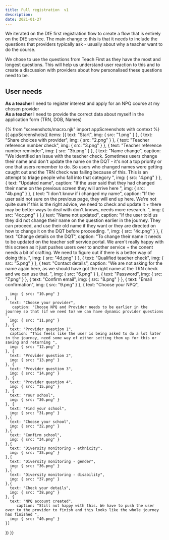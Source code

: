 ```yaml
---
title: Full registration  v1
description:
date: 2021-01-27
---
```

We iterated on the DfE first registration flow to create a flow that is entirely on the DfE service. The main change to this is that it needs to include the questions that providers typically ask - usually about why a teacher want to do the course.

We chose to use the questions from Teach First as they have the most and longest questions. This will help us understand user reaction to this and to create a discussion with providers about how personalised these questions need to be.


## User needs

<b>As a teacher </b>
I need to register interest and apply for an NPQ course at my chosen provider<br />
<b>As a teacher </b> 
I need to provide the correct data about myself in the application form (TRN, DOB, Names)


{% from "screenshots/macro.njk" import appScreenshots with context %}
{{ appScreenshots({
  items: [{
      text: "Start",
      img: { src: "1.png" }
    }, {
      text: "Share choices with provider",
      img: { src: "2.png" }
    }, {
      text: "Teacher reference number check",
      img: { src: "3.png" }
    }, {
      text: "Teacher reference number reminder",
      img: { src: "3b.png" }
    }, {
      text: "Name change",
      caption: "We identified an issue with the teacher check. Sometimes users change their name and don't update the name on the DQT - it's not a top priority or one that users remember to do. So users who changed names were getting caught out and the TRN check was failing because of this. This is an attempt to triage people who fall into that category ",
      img: { src: "4.png" }
    }, {
      text: "Updated name",
       caption: "If the user said that they had changed their name on the previous screen they will arrive here ",
      img: { src: "4b.png" }
    }, {
      text: "I don't know if i changed my name",
      caption: "If the user said not sure on the previous page, they will end up here. We're not quite sure if this is the right advice, we need to check and update it + there may be better ways to deal with don't knows, needs more research. ",
      img: { src: "4cc.png" }
    },{
      text: "Name not updated",
      caption: "If the user told us they did not change their name on the question earlier in the journey. They can proceed, and use their old name if they want or they are directed on how to change it on the DQT before proceeding. ",
      img: { src: "4c.png" }
    },  {
      text: "Change details on the DQT",
      caption: "To change their name it needs to be updated on the teacher self service portal. We aren't really happy with this screen as it just pushes users over to another service + the conent needs a bit of crafting. We need to figure out if there is a better way of doing this. ",
      img: { src: "4d.png" }
    }, {
      text: "Qualified teacher check",
      img: { src: "5.png" }
    }, {
      text: "Contact details",
      caption: "We are not asking for the name again here, as we should have got the right name at the TRN check and we can use that.  ",
      img: { src: "6.png" }
    }, {
      text: "Password",
      img: { src: "7.png" }
    }, {
      text: "Confirm email",
      img: { src: "8.png" }
    }, {
      text: "Email confirmation",
      img: { src: "9.png" }
    }, {
      text: "Choose your NPQ",
      
      img: { src: "10.png" }
    },  {
      text: "Choose your provider",
       caption: "Choose NPQ and Provider needs to be earlier in the journey so that (if we need to) we can have dynamic provider questions  ",
      img: { src: "11.png" }
    }, {
      text: "Provider question 1",
      caption: "This feels like the user is being asked to do a lot later in the journey, need some way of either setting them up for this or saving and returning ",
      img: { src: "12.png" }
    }, {
      text: "Provider question 2",
      img: { src: "13.png" }
    }, {
      text: "Provider question 3",
      img: { src: "14.png" }
    }, {
      text: "Provider question 4",
      img: { src: "15.png" }
    }, {
      text: "Your school",
      img: { src: "30.png" }
    }, {
      text: "Find your school",
      img: { src: "31.png" }
    },{
      text: "Choose your school",
      img: { src: "32.png" }
    },{
      text: "Confirm school",
      img: { src: "34.png" }
    },{
      text: "Diversity monitoring - ethnicity",
      img: { src: "35.png" }
    },{
      text: "Diversity monitoring - gender",
      img: { src: "36.png" }
    },{
      text: "Diversity monitoring - disability",
      img: { src: "37.png" }
    },{
      text: "Check your details",
      img: { src: "38.png" }
    }, {
      text: "NPQ account created",
         caption: "Still not happy with this. We have to push the user over to the provider to finish and this looks like the whole journey has finished ",
      img: { src: "40.png" }
    }]
}) }}
